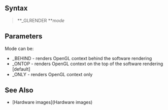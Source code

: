 ## Syntax

> **_GLRENDER ***mode*


## Parameters


Mode can be:
* _BEHIND - renders OpenGL context behind the software rendering
* _ONTOP - renders OpenGL context on the top of the software rendering [default]
* _ONLY -  renders OpenGL context only


## See Also

* [Hardware images](Hardware images)




